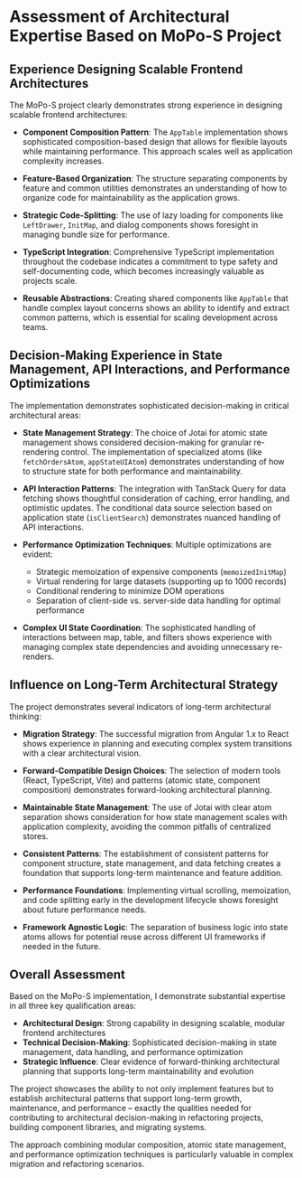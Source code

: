 # Assessment of Architectural Expertise Based on MoPo-S Project

## Experience Designing Scalable Frontend Architectures

The MoPo-S project clearly demonstrates strong experience in designing scalable frontend architectures:

- **Component Composition Pattern**: The `AppTable` implementation shows sophisticated composition-based design that allows for flexible layouts while maintaining performance. This approach scales well as application complexity increases.

- **Feature-Based Organization**: The structure separating components by feature and common utilities demonstrates an understanding of how to organize code for maintainability as the application grows.

- **Strategic Code-Splitting**: The use of lazy loading for components like `LeftDrawer`, `InitMap`, and dialog components shows foresight in managing bundle size for performance.

- **TypeScript Integration**: Comprehensive TypeScript implementation throughout the codebase indicates a commitment to type safety and self-documenting code, which becomes increasingly valuable as projects scale.

- **Reusable Abstractions**: Creating shared components like `AppTable` that handle complex layout concerns shows an ability to identify and extract common patterns, which is essential for scaling development across teams.

## Decision-Making Experience in State Management, API Interactions, and Performance Optimizations

The implementation demonstrates sophisticated decision-making in critical architectural areas:

- **State Management Strategy**: The choice of Jotai for atomic state management shows considered decision-making for granular re-rendering control. The implementation of specialized atoms (like `fetchOrdersAtom`, `appStateUIAtom`) demonstrates understanding of how to structure state for both performance and maintainability.

- **API Interaction Patterns**: The integration with TanStack Query for data fetching shows thoughtful consideration of caching, error handling, and optimistic updates. The conditional data source selection based on application state (`isClientSearch`) demonstrates nuanced handling of API interactions.

- **Performance Optimization Techniques**: Multiple optimizations are evident:
  - Strategic memoization of expensive components (`memoizedInitMap`)
  - Virtual rendering for large datasets (supporting up to 1000 records)
  - Conditional rendering to minimize DOM operations
  - Separation of client-side vs. server-side data handling for optimal performance

- **Complex UI State Coordination**: The sophisticated handling of interactions between map, table, and filters shows experience with managing complex state dependencies and avoiding unnecessary re-renders.

## Influence on Long-Term Architectural Strategy

The project demonstrates several indicators of long-term architectural thinking:

- **Migration Strategy**: The successful migration from Angular 1.x to React shows experience in planning and executing complex system transitions with a clear architectural vision.

- **Forward-Compatible Design Choices**: The selection of modern tools (React, TypeScript, Vite) and patterns (atomic state, component composition) demonstrates forward-looking architectural planning.

- **Maintainable State Management**: The use of Jotai with clear atom separation shows consideration for how state management scales with application complexity, avoiding the common pitfalls of centralized stores.

- **Consistent Patterns**: The establishment of consistent patterns for component structure, state management, and data fetching creates a foundation that supports long-term maintenance and feature addition.

- **Performance Foundations**: Implementing virtual scrolling, memoization, and code splitting early in the development lifecycle shows foresight about future performance needs.

- **Framework Agnostic Logic**: The separation of business logic into state atoms allows for potential reuse across different UI frameworks if needed in the future.

## Overall Assessment

Based on the MoPo-S implementation, I demonstrate substantial expertise in all three key qualification areas:

- **Architectural Design**: Strong capability in designing scalable, modular frontend architectures
- **Technical Decision-Making**: Sophisticated decision-making in state management, data handling, and performance optimization
- **Strategic Influence**: Clear evidence of forward-thinking architectural planning that supports long-term maintainability and evolution

The project showcases the ability to not only implement features but to establish architectural patterns that support long-term growth, maintenance, and performance – exactly the qualities needed for contributing to architectural decision-making in refactoring projects, building component libraries, and migrating systems.

The approach combining modular composition, atomic state management, and performance optimization techniques is particularly valuable in complex migration and refactoring scenarios.

